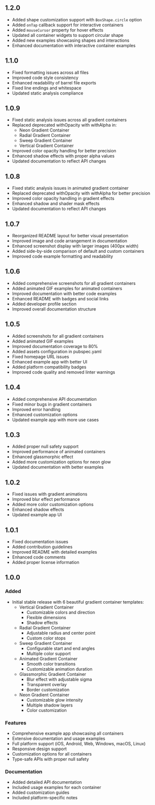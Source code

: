 ## 1.2.0

* Added shape customization support with `BoxShape.circle` option
* Added `onTap` callback support for interactive containers
* Added `mouseCursor` property for hover effects
* Updated all container widgets to support circular shape
* Added new examples showcasing shapes and interactions
* Enhanced documentation with interactive container examples

## 1.1.0

* Fixed formatting issues across all files
* Improved code style consistency
* Enhanced readability of barrel file exports
* Fixed line endings and whitespace
* Updated static analysis compliance

## 1.0.9

* Fixed static analysis issues across all gradient containers
* Replaced deprecated withOpacity with withAlpha in:
  - Neon Gradient Container
  - Radial Gradient Container
  - Sweep Gradient Container
  - Vertical Gradient Container
* Improved color opacity handling for better precision
* Enhanced shadow effects with proper alpha values
* Updated documentation to reflect API changes

## 1.0.8

* Fixed static analysis issues in animated gradient container
* Replaced deprecated withOpacity with withAlpha for better precision
* Improved color opacity handling in gradient effects
* Enhanced shadow and shader mask effects
* Updated documentation to reflect API changes

## 1.0.7

* Reorganized README layout for better visual presentation
* Improved image and code arrangement in documentation
* Enhanced screenshot display with larger images (400px width)
* Added side-by-side comparison of default and custom containers
* Improved code example formatting and readability

## 1.0.6

* Added comprehensive screenshots for all gradient containers
* Added animated GIF examples for animated containers
* Improved documentation with better code examples
* Enhanced README with badges and social links
* Added developer profile section
* Improved overall documentation structure

## 1.0.5

* Added screenshots for all gradient containers
* Added animated GIF examples
* Improved documentation coverage to 80%
* Added assets configuration in pubspec.yaml
* Fixed homepage URL issues
* Enhanced example app with better UI
* Added platform compatibility badges
* Improved code quality and removed linter warnings

## 1.0.4

* Added comprehensive API documentation
* Fixed minor bugs in gradient containers
* Improved error handling
* Enhanced customization options
* Updated example app with more use cases

## 1.0.3

* Added proper null safety support
* Improved performance of animated containers
* Enhanced glassmorphic effect
* Added more customization options for neon glow
* Updated documentation with better examples

## 1.0.2

* Fixed issues with gradient animations
* Improved blur effect performance
* Added more color customization options
* Enhanced shadow effects
* Updated example app UI

## 1.0.1

* Fixed documentation issues
* Added contribution guidelines
* Improved README with detailed examples
* Enhanced code comments
* Added proper license information

## 1.0.0

### Added
* Initial stable release with 6 beautiful gradient container templates:
  - Vertical Gradient Container
    - Customizable colors and direction
    - Flexible dimensions
    - Shadow effects
  - Radial Gradient Container
    - Adjustable radius and center point
    - Custom color stops
  - Sweep Gradient Container
    - Configurable start and end angles
    - Multiple color support
  - Animated Gradient Container
    - Smooth color transitions
    - Customizable animation duration
  - Glassmorphic Gradient Container
    - Blur effect with adjustable sigma
    - Transparent overlay
    - Border customization
  - Neon Gradient Container
    - Customizable glow intensity
    - Multiple shadow layers
    - Color customization

### Features
* Comprehensive example app showcasing all containers
* Extensive documentation and usage examples
* Full platform support (iOS, Android, Web, Windows, macOS, Linux)
* Responsive design support
* Customization options for all containers
* Type-safe APIs with proper null safety

### Documentation
* Added detailed API documentation
* Included usage examples for each container
* Added customization guides
* Included platform-specific notes
